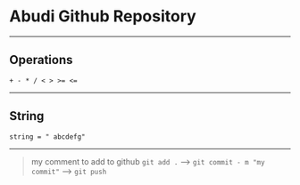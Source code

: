 # Abudi Github Repository

---

## Operations

`+ - * / < > >= <=`

---

## String

`string = " abcdefg"`

---

> my comment
> to add to github `git add .` --> `git commit - m "my commit"` --> `git push`
